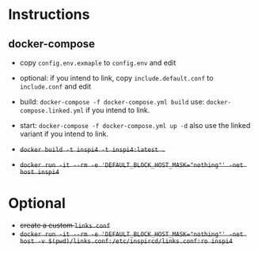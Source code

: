 # Instructions 

## docker-compose 
- copy `config.env.exmaple` to `config.env` and edit 
- optional: if you intend to link, copy `include.default.conf` to `include.conf` and edit
- build: `docker-compose -f docker-compose.yml build` use: `docker-compose.linked.yml` if you intend to link.
- start: `docker-compose -f docker-compose.yml up -d` also use the linked variant if you intend to link.

- ~~`docker build -t inspi4 -t inspi4:latest .`~~
- ~~`docker run -it --rm -e 'DEFAULT_BLOCK_HOST_MASK="nothing"' -net host inspi4`~~

# Optional 
- ~~create a custom `links.conf`~~
- ~~`docker run -it --rm -e 'DEFAULT_BLOCK_HOST_MASK="nothing"' -net host -v $(pwd)/links.conf:/etc/inspircd/links.conf:ro inspi4`~~
